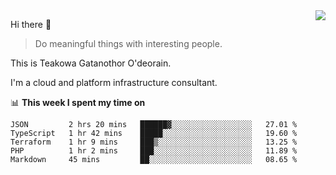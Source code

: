 <img align="right" src="https://github-readme-stats.vercel.app/api?username=Teakowa&show_icons=true&icon_color=2f80ed&text_color=718096&bg_color=ffffff&hide_title=true" />

Hi there 👋

> Do meaningful things with interesting people.

This is Teakowa Gatanothor O'deorain.

I'm a cloud and platform infrastructure consultant.

📊 **This week I spent my time on**
<!--START_SECTION:waka-->
```text
JSON         2 hrs 20 mins   ██████▓░░░░░░░░░░░░░░░░░░   27.01 % 
TypeScript   1 hr 42 mins    █████░░░░░░░░░░░░░░░░░░░░   19.60 % 
Terraform    1 hr 9 mins     ███▒░░░░░░░░░░░░░░░░░░░░░   13.25 % 
PHP          1 hr 2 mins     ███░░░░░░░░░░░░░░░░░░░░░░   11.89 % 
Markdown     45 mins         ██░░░░░░░░░░░░░░░░░░░░░░░   08.65 % 
```
<!--END_SECTION:waka-->
